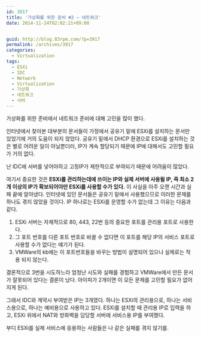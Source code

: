 ```yaml
---
id: 3917
title: '가상화를 위한 준비 #2 – 네트워크'
date: 2014-11-24T02:02:21+09:00


guid: http://blog.83rpm.com/?p=3917
permalink: /archives/3917
categories:
  - Virtualization
tags:
  - ESXi
  - IDC
  - Network
  - Virtualization
  - 가상화
  - 네트워크
  - 서버
---
```

가상화를 위한 준비에서 네트워크 준비에 대해 고민을 많이 했다.

인터넷에서 찾아본 대부분의 문서들이 가정에서 공유기 밑에 ESXi를 설치하는 문서만 있었기에 거의 도움이 되지 않았다. 공유기 밑에서 DHCP 환경으로 ESXi를 설치하는 것은 별로 어려운 일이 아닐뿐더러, IP가 계속 할당되기 때문에 IP에 대해서도 고민할 필요가 거의 없다.

난 IDC에 서버를 넣어야하고 고정IP가 제한적으로 부여되기 때문에 어려움이 많았다.

여기서 중요한 것은 **ESXi를 관리하는데에 쓰이는 IP와 실제 서버에 사용될 IP, 즉 최소 2개 이상의 IP가 확보되어야만 ESXi를 사용할 수가 있다.** 이 사실을 아주 오랜 시간과 실패 끝에 알아냈다. 인터넷에 있던 문서들은 공유기 밑에서 사용했으므로 이러한 문제를 하나도 겪지 않았을 것이다. IP 하나로는 ESXi를 운영할 수가 없는데 그 이유는 다음과 같다.

  1. ESXi 서버는 자체적으로 80, 443, 22번 등의 중요한 포트를 관리용 포트로 사용한다.
  2. 그 포트 번호를 다른 포트 번호로 바꿀 수 없다면 이 포트를 해당 IP의 서비스 포트로 사용할 수가 없다는 얘기가 된다.
  3. VMWare의 kb에는 이 포트번호들을 바꾸는 방법이 설명되어 있으나 실제로는 적용 되지 않는다.

결론적으로 3번을 시도하느라 엄청난 시도와 실패를 경험하고 VMWare에서 만든 문서가 잘못되어 있다는 결론이 났다. 아이피가 2개이면 이 모든 문제를 고민할 필요가 없어지게 된다.

그래서 IDC와 계약시 부여받은 IP는 3개였다. 하나는 ESXi의 관리용으로, 하나는 서비스용으로, 하나는 예비용으로 사용하고 있다. ESXi를 설치할 때 관리용 IP로 입력을 하고, ESXi 위에서 NAT와 방화벽을 담당할 서버에 서비스용 IP를 부여했다.

부디 ESXi를 실제 서비스에 응용하는 사람들은 나 같은 실패를 겪지 않기를.
